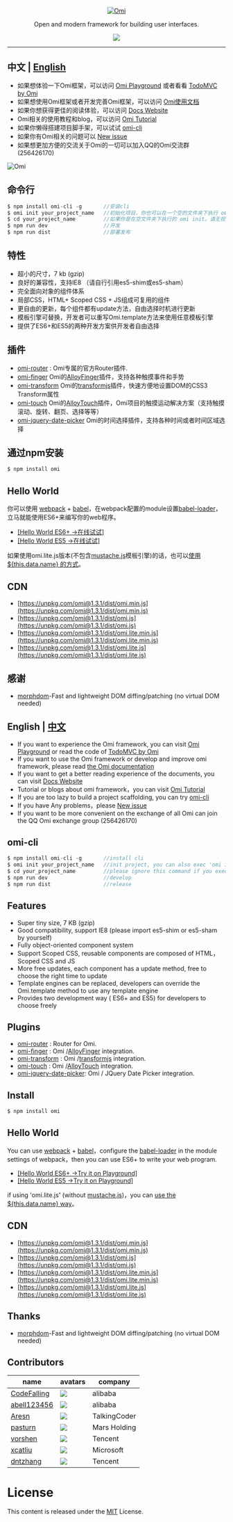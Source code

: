 ﻿<p align="center">
  <a href ="##"><img alt="Omi" src="http://images2015.cnblogs.com/blog/105416/201701/105416-20170120114244046-622856943.png"></a>
</p>
<p align="center">
Open and modern framework for building user interfaces.
</p>
<p align="center">
  <a href="https://travis-ci.org/AlloyTeam/omi"><img src="https://travis-ci.org/AlloyTeam/omi.svg"></a>
</p>

---

## 中文 | [English](https://github.com/AlloyTeam/omi#english--中文)

* 如果想体验一下Omi框架，可以访问 [Omi Playground](https://alloyteam.github.io/omi/example/playground/) 或者看看 [TodoMVC by Omi](https://github.com/AlloyTeam/omi/tree/master/todomvc)
* 如果想使用Omi框架或者开发完善Omi框架，可以访问 [Omi使用文档](https://github.com/AlloyTeam/omi/tree/master/docs#omi使用文档)
* 如果你想获得更佳的阅读体验，可以访问 [Docs Website](https://alloyteam.github.io/omi/website/docs.html)
* Omi相关的使用教程和blog，可以访问 [Omi Tutorial](https://github.com/AlloyTeam/omi/tree/master/tutorial)
* 如果你懒得搭建项目脚手架，可以试试 [omi-cli](https://github.com/AlloyTeam/omi/tree/master/cli)
* 如果你有Omi相关的问题可以 [New issue](https://github.com/AlloyTeam/omi/issues/new)
* 如果想更加方便的交流关于Omi的一切可以加入QQ的Omi交流群(256426170)

<img alt="Omi" src="http://alloyteam.github.io/omi/asset/omi_group.png">

## 命令行

``` js
$ npm install omi-cli -g       //安装cli
$ omi init your_project_name   //初始化项目，你也可以在一个空的文件夹下执行 omi init
$ cd your_project_name         //如果你是在空文件夹下执行的 omi init。请无视这条命令
$ npm run dev                  //开发
$ npm run dist                 //部署发布
```

## 特性

* 超小的尺寸，7 kb (gzip)
* 良好的兼容性，支持IE8 （请自行引用es5-shim或es5-sham）
* 完全面向对象的组件体系
* 局部CSS，HTML+ Scoped CSS + JS组成可复用的组件
* 更自由的更新，每个组件都有update方法，自由选择时机进行更新
* 模板引擎可替换，开发者可以重写Omi.template方法来使用任意模板引擎
* 提供了ES6+和ES5的两种开发方案供开发者自由选择

## 插件

* [omi-router](https://github.com/AlloyTeam/omi/tree/master/plugins/omi-router) : Omi专属的官方Router插件.
* [omi-finger](https://github.com/AlloyTeam/omi/tree/master/plugins/omi-finger) Omi的[AlloyFinger](https://github.com/AlloyTeam/AlloyFinger)插件，支持各种触摸事件和手势
* [omi-transform](https://github.com/AlloyTeam/omi/tree/master/plugins/omi-transform) Omi的[transformjs](https://alloyteam.github.io/AlloyTouch/transformjs/)插件，快速方便地设置DOM的CSS3 Transform属性
* [omi-touch](https://github.com/AlloyTeam/omi/tree/master/plugins/omi-touch) Omi的[AlloyTouch](https://github.com/AlloyTeam/AlloyTouch)插件，Omi项目的触摸运动解决方案（支持触摸滚动、旋转、翻页、选择等等）
* [omi-jquery-date-picker](https://github.com/AlloyTeam/omi/tree/master/plugins/omi-jquery-date-picker) Omi的时间选择插件，支持各种时间或者时间区域选择

## 通过npm安装

``` js
$ npm install omi
```

## Hello World

你可以使用 [webpack](https://webpack.github.io/) + [babel](http://babeljs.io/)，在webpack配置的module设置[babel-loader](https://github.com/babel/babel-loader)，立马就能使用ES6+来编写你的web程序。

* [[Hello World ES6+ ->在线试试]](http://alloyteam.github.io/omi/website/redirect.html?type=hello_nest)
* [[Hello World ES5  ->在线试试]](http://alloyteam.github.io/omi/website/redirect.html?type=hello_es5)

如果使用omi.lite.js版本(不包含[mustache.js](https://github.com/janl/mustache.js)模板引擎)的话，也可以[使用 ${this.data.name} 的方式](http://alloyteam.github.io/omi/website/redirect.html?type=without_tpl)。

## CDN

* [https://unpkg.com/omi@1.3.1/dist/omi.min.js](https://unpkg.com/omi@1.3.1/dist/omi.min.js)
* [https://unpkg.com/omi@1.3.1/dist/omi.js](https://unpkg.com/omi@1.3.1/dist/omi.js)
* [https://unpkg.com/omi@1.3.1/dist/omi.lite.min.js](https://unpkg.com/omi@1.3.1/dist/omi.lite.min.js)
* [https://unpkg.com/omi@1.3.1/dist/omi.lite.js](https://unpkg.com/omi@1.3.1/dist/omi.lite.js)

## 感谢 

* [morphdom](https://github.com/patrick-steele-idem/morphdom)-Fast and lightweight DOM diffing/patching (no virtual DOM needed)

## English | [﻿中文](https://github.com/AlloyTeam/omi#中文--english)

* If you want to experience the Omi framework, you can visit [Omi Playground](https://alloyteam.github.io/omi/example/playground/) or read the code of [TodoMVC by Omi](https://github.com/AlloyTeam/omi/tree/master/todomvc)
* If you want to use the Omi framework or develop and improve omi framework, please read [the Omi documentation](https://github.com/AlloyTeam/omi/tree/master/docs#omi使用文档)
* If you want to get a better reading experience of the documents, you can visit [Docs Website](https://alloyteam.github.io/omi/website/docs.html)
* Tutorial or blogs about omi framework，you can visit [Omi Tutorial](https://github.com/AlloyTeam/omi/tree/master/tutorial)
* If you are too lazy to build a project scaffolding, you can try [omi-cli](https://github.com/AlloyTeam/omi/tree/master/cli)
* If you have Any problems，please [New issue](https://github.com/AlloyTeam/omi/issues/new)
* If you want to be more convenient on the exchange of all Omi can join the QQ Omi exchange group (256426170)

## omi-cli

``` js
$ npm install omi-cli -g       //install cli
$ omi init your_project_name   //init project, you can also exec 'omi init' in an empty folder
$ cd your_project_name         //please ignore this command if you executed 'omi init' in an empty folder
$ npm run dev                  //develop
$ npm run dist                 //release
```

## Features

* Super tiny size, 7 KB (gzip)
* Good compatibility, support IE8 (please import es5-shim or es5-sham by yourself)
* Fully object-oriented component system
* Support Scoped CSS, reusable components are composed of HTML， Scoped CSS and JS
* More free updates, each component has a update method, free to choose the right time to update
* Template engines can be replaced, developers can override the Omi.template method to use any template engine
* Provides two development way ( ES6+ and ES5) for developers to choose freely

## Plugins

* [omi-router](https://github.com/AlloyTeam/omi/tree/master/plugins/omi-router) :  Router for Omi.
* [omi-finger](https://github.com/AlloyTeam/omi/tree/master/plugins/omi-finger) :  Omi /[AlloyFinger](https://github.com/AlloyTeam/AlloyFinger) integration.
* [omi-transform](https://github.com/AlloyTeam/omi/tree/master/plugins/omi-transform) :  Omi /[transformjs](https://alloyteam.github.io/AlloyTouch/transformjs/) integration.
* [omi-touch](https://github.com/AlloyTeam/omi/tree/master/plugins/omi-touch) :  Omi /[AlloyTouch](https://github.com/AlloyTeam/AlloyTouch) integration.
* [omi-jquery-date-picker](https://github.com/AlloyTeam/omi/tree/master/plugins/omi-jquery-date-picker):  Omi / JQuery Date Picker integration.

## Install

``` js
$ npm install omi
```

## Hello World


You can use [webpack](https://webpack.github.io/) + [babel](http://babeljs.io/)，configure the [babel-loader](https://github.com/babel/babel-loader) in  the module settings of webpack，then you can use ES6+ to write your web program.

* [[Hello World ES6+ ->Try it on Playground]](http://alloyteam.github.io/omi/website/redirect.html?type=hello_nest)
* [[Hello World ES5  ->Try it on Playground]](http://alloyteam.github.io/omi/website/redirect.html?type=hello_es5)

if using 'omi.lite.js' (without [mustache.js](https://github.com/janl/mustache.js))，you can [use the ${this.data.name} way](http://alloyteam.github.io/omi/website/redirect.html?type=without_tpl)。

## CDN

* [https://unpkg.com/omi@1.3.1/dist/omi.min.js](https://unpkg.com/omi@1.3.1/dist/omi.min.js)
* [https://unpkg.com/omi@1.3.1/dist/omi.js](https://unpkg.com/omi@1.3.1/dist/omi.js)
* [https://unpkg.com/omi@1.3.1/dist/omi.lite.min.js](https://unpkg.com/omi@1.3.1/dist/omi.lite.min.js)
* [https://unpkg.com/omi@1.3.1/dist/omi.lite.js](https://unpkg.com/omi@1.3.1/dist/omi.lite.js)

## Thanks 

* [morphdom](https://github.com/patrick-steele-idem/morphdom)-Fast and lightweight DOM diffing/patching (no virtual DOM needed)

## Contributors

|name   |avatars   |company   |
|---|---|---|
|  [CodeFalling](https://github.com/CodeFalling) |  ![](https://avatars3.githubusercontent.com/u/5436704?v=3&s=60)  |  alibaba |  
|  [abell123456](https://github.com/abell123456) |  ![](https://avatars1.githubusercontent.com/u/2232380?v=3&s=60)  |  alibaba |  
|  [Aresn](https://github.com/icarusion) |  ![](https://avatars3.githubusercontent.com/u/5370542?v=3&s=60)  |  TalkingCoder |  
|  [pasturn](https://github.com/pasturn) |  ![](https://avatars2.githubusercontent.com/u/6126885?v=3&s=60)  | Mars Holding  |  
|  [vorshen](https://github.com/vorshen) | ![](https://avatars2.githubusercontent.com/u/10334783?v=3&s=60)  |  Tencent |
|  [xcatliu](https://github.com/xcatliu) |  ![](https://avatars3.githubusercontent.com/u/5453359?v=3&s=60)  |  Microsoft |  
|  [dntzhang](https://github.com/dntzhang) | ![](https://avatars2.githubusercontent.com/u/7917954?v=3&s=60)  |  Tencent |

# License
This content is released under the [MIT](http://opensource.org/licenses/MIT) License.
